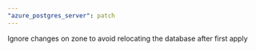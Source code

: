 ```yaml
---
"azure_postgres_server": patch
---
```


Ignore changes on zone to avoid relocating the database after first apply
